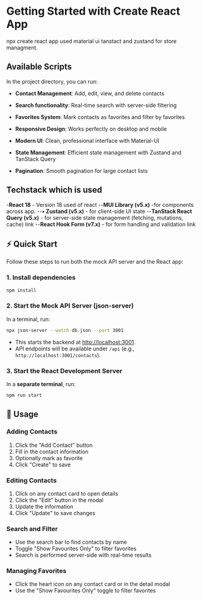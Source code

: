 # Getting Started with Create React App

npx create react app used material ui tanstact and zustand for store managment.

## Available Scripts

In the project directory, you can run:

- **Contact Management**: Add, edit, view, and delete contacts
- **Search functionality**: Real-time search with server-side filtering
- **Favorites System**: Mark contacts as favorites and filter by favorites
- **Responsive Design**: Works perfectly on desktop and mobile

- **Modern UI**: Clean, professional interface with Material-UI
- **State Management**: Efficient state management with Zustand and TanStack Query
- **Pagination**: Smooth pagination for large contact lists


## Techstack which is used
-**React 18** - Version 18 used of react
--**MUI Library (v5.x)** -for components across app. 
--**• Zustand (v5.x)**  - for client-side UI state 
--**TanStack React Query (v5.x)** - for server-side state management (fetching, mutations, cache) link
--**React Hook Form (v7.x)** - for form handling and validation link
   


## ⚡ Quick Start

Follow these steps to run both the mock API server and the React app:

### 1. Install dependencies
```bash
npm install
```

### 2. Start the Mock API Server (json-server)
In a terminal, run:
```bash
npx json-server --watch db.json --port 3001 
```
- This starts the backend at [http://localhost:3001](http://localhost:3001).
- API endpoints will be available under `/api` (e.g., `http://localhost:3001/contacts`).

### 3. Start the React Development Server
In a **separate terminal**, run:
```bash
npm run start
```

## 🎯 Usage

### Adding Contacts
1. Click the "Add Contact" button
2. Fill in the contact information
3. Optionally mark as favorite
4. Click "Create" to save

### Editing Contacts
1. Click on any contact card to open details
2. Click the "Edit" button in the modal
3. Update the information
4. Click "Update" to save changes

### Search and Filter
- Use the search bar to find contacts by name
- Toggle "Show Favourites Only" to filter favorites
- Search is performed server-side with real-time results

### Managing Favorites
- Click the heart icon on any contact card or in the detail modal
- Use the "Show Favourites Only" toggle to filter favorites
